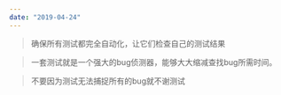 ```yaml
---
date: "2019-04-24"
---
```


> 确保所有测试都完全自动化，让它们检查自己的测试结果

> 一套测试就是一个强大的bug侦测器，能够大大缩减查找bug所需时间。

> 不要因为测试无法捕捉所有的bug就不谢测试 